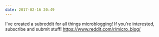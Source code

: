 ```yaml
---
date: 2017-02-16 20:49
---
```


I've created a subreddit for all things microblogging! If you're interested, subscribe and submit stuff! https://www.reddit.com/r/micro_blog/
